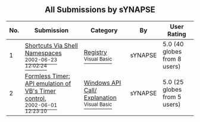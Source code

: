 ﻿<div align="center">

## All Submissions by sYNAPSE

</div>

No.  | Submission | Category | By   | User Rating
---- | ---------- | -------- | ---- | -----------
1 | [Shortcuts Via Shell Namespaces<br /><sup>2002-06-23 12:02:24</sup>](https://github.com/Planet-Source-Code/synapse-shortcuts-via-shell-namespaces__1-36175) | [Registry<br /><sup>Visual Basic</sup>](../ByCategory/registry__1-36.md) | sYNAPSE | 5.0 (40 globes from 8 users)
2 | [Formless Timer: API emulation of VB's Timer control\.<br /><sup>2002-06-01 12:23:10</sup>](https://github.com/Planet-Source-Code/synapse-formless-timer-api-emulation-of-vb-s-timer-control__1-35393) | [Windows API Call/ Explanation<br /><sup>Visual Basic</sup>](../ByCategory/windows-api-call-explanation__1-39.md) | sYNAPSE | 5.0 (25 globes from 5 users)
